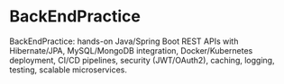 # BackEndPractice
BackEndPractice: hands-on Java/Spring Boot REST APIs with Hibernate/JPA, MySQL/MongoDB integration, Docker/Kubernetes deployment, CI/CD pipelines, security (JWT/OAuth2), caching, logging, testing, scalable microservices.
